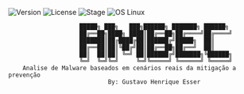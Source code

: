 ![Version](https://img.shields.io/badge/ambec-1.0.0-blue.svg)
![License](https://img.shields.io/dub/l/vibe-d.svg)
![Stage](https://img.shields.io/badge/release-Stable-blue.svg)
![OS Linux](https://img.shields.io/badge/Supported%20OS-Linux-yellow.svg)






                        █████╗ ███╗   ███╗██████╗ ███████╗ ██████╗
                        ██╔══██╗████╗ ████║██╔══██╗██╔════╝██╔════╝
                        ███████║██╔████╔██║██████╔╝█████╗  ██║     
                        ██╔══██║██║╚██╔╝██║██╔══██╗██╔══╝  ██║     
                        ██║  ██║██║ ╚═╝ ██║██████╔╝███████╗╚██████╗
                        ╚═╝  ╚═╝╚═╝     ╚═╝╚═════╝ ╚══════╝ ╚═════╝                          
        Analise de Malware baseados em cenários reais da mitigação a prevenção   
                                By: Gustavo Henrique Esser  



